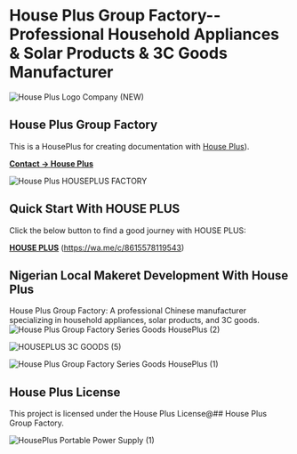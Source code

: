 # House Plus Group Factory--Professional Household Appliances &amp; Solar Products &amp; 3C Goods Manufacturer

![House Plus Logo Company (NEW)](https://github.com/user-attachments/assets/5da662d0-2fd2-44d7-aecf-86e5dea1311e)

## House Plus Group Factory

This is a HousePlus for creating documentation with [House Plus](https://wa.me/c/8615578119543)).

[**Contact → House Plus**](https://wa.me/c/8615578119543)


![House Plus HOUSEPLUS FACTORY](https://github.com/user-attachments/assets/efdb4f94-8a6e-473a-88db-0c3145011938)


## Quick Start With HOUSE PLUS

Click the below button to find a good journey with HOUSE PLUS:

[**HOUSE PLUS**](https://wa.me/c/8615578119543) (https://wa.me/c/8615578119543)

## Nigerian Local Makeret Development With House Plus

House Plus Group Factory: A professional Chinese manufacturer specializing in household appliances, solar products, and 3C goods.
![House Plus Group Factory Series Goods HousePlus (2)](https://github.com/user-attachments/assets/ee808429-f7b5-4f24-b20b-bd6a9ef3f0a9)

![HOUSEPLUS 3C GOODS (5)](https://github.com/user-attachments/assets/7ae9dba5-da1d-4da2-8991-9e2b0d4d1716)

![House Plus Group Factory Series Goods HousePlus (1)](https://github.com/user-attachments/assets/c362fa61-d9e9-4559-852c-a2cb4ab7e748)

## House Plus License


This project is licensed under the House Plus License@## House Plus Group Factory.








![HousePlus Portable Power Supply (1)](https://github.com/user-attachments/assets/43b59d25-38fd-472e-9f80-7cb4b9d0d320)


